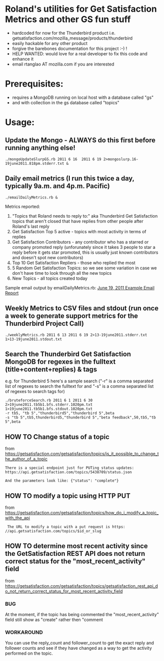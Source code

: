 # Roland's utilities for Get Satisfaction Metrics and other GS fun stuff 

* hardcoded for now for the Thunderbird product i.e. getsatisfaction.com/mozilla_message/products/thunderbird
* easily hackable for any other product
* forgive the barebones documentation for this project :-) !
* HELP WANTED: would love for a real developer to fix this code and enhance it
* email rtanglao AT mozilla.com if you are interested

# Prerequisites: 

* requires a MongoDB running on local host with a database called "gs" 
* and with collection in the gs database called "topics"

# Usage:

## Update the Mongo - ALWAYS do this first before running anything else!

    ./mongoUpdateSlurpGS.rb 2011 6 16  2011 6 19 2>mongoslurp.16-19june2011.818pm.stderr.txt &
     
## Daily email metrics (I run this twice a day, typically 9a.m. and 4p.m. Pacific)

    ./emailDailyMetrics.rb &

Metrics reported:
    
1. "Topics that Roland needs to reply to:" aka Thunderbird Get Satisfaction topics that aren't closed that have replies from other people after Roland's last reply
1. Get Satisfaction Top 5 active - topics with most activity in terms of replies
1. Get Satisfaction Contributors - any contributor who has a starred or company promoted reply (unforunately since it takes 3 people to star a reply before it gets star promoted, this is usually just known contributors and doesn't spot new contributors)
1. Top 10 Get Satisfaction Repliers - those who replied the most 
1. 5 Random Get Satisfaction Topics: so we see some variation in case we don't have time to look through all the new topics
1. New Topics - all topics created today

Sample email output by emailDailyMetrics.rb:
[June 19, 2011 Example Email Report](https://github.com/rtanglao/momogs/blob/master/sampleEmailDailyReport.md)

## Weekly Metrics to CSV files and stdout (run once a week to generate support metrics for the Thunderbird Project Call)

    ./weeklyMetrics.rb 2011 6 13 2011 6 19 2>13-19june2011.stderr.txt 1>13-19june2011.stdout.txt

## Search the Thunderbird Get Satisfaction MongoDB for regexes in the fulltext (title+content+replies) & tags

e.g. for Thunderbird 5 here's a sample search ("-r" is a comma separated list of regexes to search the fulltext for and "-s" is a comma separated list of regexes to search tags for)

    ./bruteforceSearch.rb 2011 6 1 2011 6 30 2>19june2011.tb5b1.bfs.stderr.1020pm.txt 
    1>19june2011.tb5b1.bfs.stdout.1020pm.txt 
    -r tb5, "tb 5","thunderbird5","thunderbird 5",beta 
    -s "tb 5",tb5,thunderbird5,"thunderbird 5","beta feedback",50,tb5,"tb 5",beta
    
## HOW TO Change status of a topic

from https://getsatisfaction.com/getsatisfaction/topics/is_it_possible_to_change_the_author_of_a_topic

    
    There is a special endpoint just for PUTing status updates: 
    https://api.getsatisfaction.com/topics/5438709/status.json

    And the parameters look like: {"status": "complete"} 

## HOW TO modify a topic using HTTP PUT

from https://getsatisfaction.com/getsatisfaction/topics/how_do_i_modify_a_topic_with_the_api

     The URL to modify a topic with a put request is https: //api.getsatisfaction.com/topics/$id_or_slug

## HOW TO determine most recent activity since the GetSatisfaction REST API does not return correct status for the "most_recent_activity" field

from https://getsatisfaction.com/getsatisfaction/topics/getsatisfaction_rest_api_do_not_return_correct_status_for_most_recent_activity_field

### BUG

At the moment, if the topic has being commented the "most_recent_activity" field still show as "create" 
rather then "comment

### WORKAROUND

 You can use the reply_count and follower_count to get the exact reply and follower counts and see if they have changed as a 
 way to get the activity performed on the topic.

